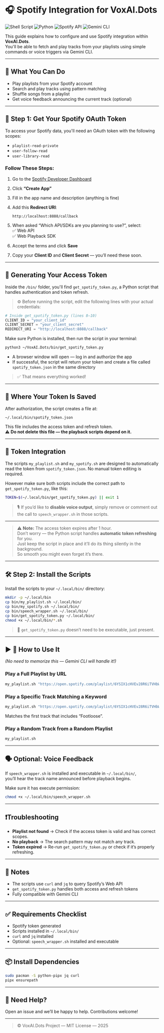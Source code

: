 
# 🎧 Spotify Integration for VoxAI.Dots

![Shell Script](https://img.shields.io/badge/Shell-121011?style=for-the-badge&logo=gnu-bash&logoColor=white&labelColor=4CAF50)
![Python](https://img.shields.io/badge/Python-20232A?style=for-the-badge&logo=python&logoColor=F7DF1E&labelColor=9C27B0)
![Spotify API](https://img.shields.io/badge/Spotify%20API-1DB954?style=for-the-badge&logo=spotify&logoColor=white&labelColor=4CAF50)
![Gemini CLI](https://img.shields.io/badge/Gemini%20CLI-6200EA?style=for-the-badge&labelColor=9C27B0&logo=google)

This guide explains how to configure and use Spotify integration within **VoxAI.Dots**.  
You'll be able to fetch and play tracks from your playlists using simple commands or voice triggers via Gemini CLI.

---

## 👾 What You Can Do

- Play playlists from your Spotify account  
- Search and play tracks using pattern matching  
- Shuffle songs from a playlist  
- Get voice feedback announcing the current track (optional)  

---

## 🔐 Step 1: Get Your Spotify OAuth Token

To access your Spotify data, you'll need an OAuth token with the following scopes:

- `playlist-read-private`  
- `user-follow-read`  
- `user-library-read`

### Follow These Steps:

1. Go to the [Spotify Developer Dashboard](https://developer.spotify.com/dashboard)  
2. Click **“Create App”**
3. Fill in the app name and description (anything is fine)  
4. Add this **Redirect URI**:

   ```
   http://localhost:8888/callback
   ```

5. When asked “Which API/SDKs are you planning to use?”, select:  
   ✅ Web API  
   ✅ Web Playback SDK  

6. Accept the terms and click **Save**  
7. Copy your **Client ID** and **Client Secret** — you’ll need these soon.

---

## 🧪 Generating Your Access Token

Inside the `/bin/` folder, you'll find `get_spotify_token.py`, a Python script that handles authentication and token refresh.

> ⚙️ Before running the script, edit the following lines with your actual credentials:

```python
# Inside get_spotify_token.py (lines 8–10)
CLIENT_ID = "your_client_id"
CLIENT_SECRET = "your_client_secret"
REDIRECT_URI = "http://localhost:8888/callback"
```

Make sure Python is installed, then run the script in your terminal:

```bash
python3 ~/VoxAI.Dots/bin/get_spotify_token.py
```

- A browser window will open — log in and authorize the app  
- If successful, the script will return your token and create a file called `spotify_token.json` in the same directory

> ✅ That means everything worked!


---

## 📁 Where Your Token Is Saved

After authorization, the script creates a file at:

```
~/.local/bin/spotify_token.json
```

This file includes the access token and refresh token.  
⚠️ **Do not delete this file — the playback scripts depend on it.**

---

## 🔧 Token Integration

The scripts `my_playlist.sh` and `my_spotify.sh` are designed to automatically read the token from `spotify_token.json`. 
No manual token editing is required.

However make sure both scripts include the correct path to `get_spotify_token.py`, like this:

```bash
TOKEN=$(~/.local/bin/get_spotify_token.py) || exit 1
```

> 🎙️ If you’d like to **disable voice output**, simply remove or comment out the call to `speech_wrapper.sh` in those scripts.

---

> ⚠️ **Note:** The access token expires after 1 hour.  
> Don’t worry — the Python script handles **automatic token refreshing** for you.  
> Just keep the script in place and it’ll do its thing silently in the background.  
> So smooth you might even forget it’s there.

---

## 🛠️ Step 2: Install the Scripts

Install the scripts to your `~/.local/bin/` directory:

```bash
mkdir -p ~/.local/bin
cp bin/my_playlist.sh ~/.local/bin/
cp bin/my_spotify.sh ~/.local/bin/
cp bin/speech_wrapper.sh ~/.local/bin/
cp bin/get_spotify_token.py ~/.local/bin/
chmod +x ~/.local/bin/*.sh
```

> 📝 `get_spotify_token.py` doesn’t need to be executable, just present.

---

## ▶ 📼 How to Use It  
_(No need to memorize this — Gemini CLI will handle it!)_

### Play a Full Playlist by URL

```bash
my_playlist.sh "https://open.spotify.com/playlist/6YSIX1cHVEv28R6iTVHbWZ"
```

### Play a Specific Track Matching a Keyword

```bash
my_playlist.sh "https://open.spotify.com/playlist/6YSIX1cHVEv28R6iTVHbWZ" "Footloose"
```

Matches the first track that includes “Footloose”.

### Play a Random Track from a Random Playlist

```bash
my_playlist.sh
```

---

## 🗣️ Optional: Voice Feedback

If `speech_wrapper.sh` is installed and executable in `~/.local/bin/`,  
you’ll hear the track name announced before playback begins.

Make sure it has execute permission:

```bash
chmod +x ~/.local/bin/speech_wrapper.sh
```

---

## ❗Troubleshooting

- **Playlist not found** → Check if the access token is valid and has correct scopes.  
- **No playback** → The search pattern may not match any track.  
- **Token expired** → Re-run `get_spotify_token.py` or check if it’s properly refreshing.

---

## 📌 Notes

- The scripts use `curl` and `jq` to query Spotify’s Web API  
- `get_spotify_token.py` handles both access and refresh tokens  
- Fully compatible with Gemini CLI

---

## ✅ Requirements Checklist

- Spotify token generated  
- Scripts installed in `~/.local/bin/`  
- `curl` and `jq` installed  
- Optional: `speech_wrapper.sh` installed and executable  

---

## 📦 Install Dependencies

```bash
sudo pacman -S python-pipx jq curl
pipx ensurepath
```

---

## 💬 Need Help?

Open an issue and we’ll be happy to help. Contributions welcome!

---

> © VoxAI.Dots Project — MIT License — 2025
